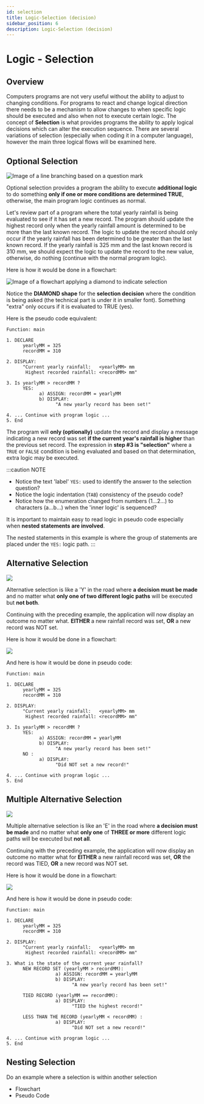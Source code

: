 ```yaml
---
id: selection
title: Logic-Selection (decision)
sidebar_position: 6
description: Logic-Selection (decision)
---
```


# Logic - Selection

## Overview

Computers programs are not very useful without the ability to adjust to changing conditions. For programs to react and change logical direction there needs to be a mechanism to allow changes to when specific logic should be executed and also when not to execute certain logic. The concept of **Selection** is what provides programs the ability to apply logical decisions which can alter the execution sequence. There are several variations of selection (especially when coding it in a computer language), however the main three logical flows will be examined here.

## Optional Selection

![Image of a line branching based on a question mark](../static/img/selectionOptionalTitle.png)

Optional selection provides a program the ability to execute **additional logic** to do something **only if one or more conditions are determined TRUE**, otherwise, the main program logic continues as normal.

Let's review part of a program where the total yearly rainfall is being evaluated to see if it has set a new record. The program should update the highest record only when the yearly rainfall amount is determined to be more than the last known record. The logic to update the record should only occur if the yearly rainfall has been determined to be greater than the last known record. If the yearly rainfall is 325 mm and the last known record is 310 mm, we should expect the logic to update the record to the new value, otherwise, do nothing (continue with the normal program logic).

Here is how it would be done in a flowchart:

![Image of a flowchart applying a diamond to indicate selection](../static/img/selectionOptional.png)

Notice the **DIAMOND shape** for the **selection decision** where the condition is being asked (the technical part is under it in smaller font). Something "extra" only occurs if it is evaluated to TRUE (yes).

Here is the pseudo code equivalent:

```
Function: main

1. DECLARE
      yearlyMM = 325
      recordMM = 310

2. DISPLAY:
      "Current yearly rainfall:   <yearlyMM> mm
       Highest recorded rainfall: <recordMM> mm"

3. Is yearlyMM > recordMM ?
      YES:
            a) ASSIGN: recordMM = yearlyMM
            b) DISPLAY:
                  "A new yearly record has been set!"

4. ... Continue with program logic ...
5. End
```

The program will **only (optionally)** update the record and display a message indicating a new record was set **if the current year's rainfall is higher** than the previous set record. The expression in **step #3 is "selection"** where a `TRUE` or `FALSE` condition is being evaluated and based on that determination, extra logic may be executed.

:::caution NOTE

- Notice the text 'label' `YES:` used to identify the answer to the selection question?
- Notice the logic indentation (`TAB`) consistency of the pseudo code?
- Notice how the enumeration changed from numbers (1...2...) to characters (a...b...) when the 'inner logic' is sequenced?

It is important to maintain easy to read logic in pseudo code especially when **nested statements are involved**.

The nested statements in this example is where the group of statements are placed under the `YES:` logic path.
:::

## Alternative Selection

![](../static/img/selectionAlternativeTitle.png)

Alternative selection is like a 'Y' in the road where **a decision must be made** and no matter what **only one of two different logic paths** will be executed but **not both**.

Continuing with the preceding example, the application will now display an outcome no matter what. **EITHER** a new rainfall record was set, **OR** a new record was NOT set.

Here is how it would be done in a flowchart:

![](../static/img/selectionAlternative.png)

And here is how it would be done in pseudo code:

```
Function: main

1. DECLARE
      yearlyMM = 325
      recordMM = 310

2. DISPLAY:
      "Current yearly rainfall:   <yearlyMM> mm
       Highest recorded rainfall: <recordMM> mm"

3. Is yearlyMM > recordMM ?
      YES:
            a) ASSIGN: recordMM = yearlyMM
            b) DISPLAY:
                  "A new yearly record has been set!"
      NO :
            a) DISPLAY:
                  "Did NOT set a new record!"

4. ... Continue with program logic ...
5. End
```

## Multiple Alternative Selection

![](../static/img/selectionAlternativeMultiTitle.png)

Multiple alternative selection is like an 'E' in the road where **a decision must be made** and no matter what **only one** of **THREE or more** different logic paths will be executed but **not all**.

Continuing with the preceding example, the application will now display an outcome no matter what for **EITHER** a new rainfall record was set, **OR** the record was TIED, **OR** a new record was NOT set.

Here is how it would be done in a flowchart:

![](../static/img/selectionAlternativeMulti.png)

And here is how it would be done in pseudo code:

```
Function: main

1. DECLARE
      yearlyMM = 325
      recordMM = 310

2. DISPLAY:
      "Current yearly rainfall:   <yearlyMM> mm
       Highest recorded rainfall: <recordMM> mm"

3. What is the state of the current year rainfall?
      NEW RECORD SET (yearlyMM > recordMM):
                  a) ASSIGN: recordMM = yearlyMM
                  b) DISPLAY:
                        "A new yearly record has been set!"

      TIED RECORD (yearlyMM == recordMM):
                  a) DISPLAY:
                        "TIED the highest record!"

      LESS THAN THE RECORD (yearlyMM < recordMM) :
                  a) DISPLAY:
                        "Did NOT set a new record!"

4. ... Continue with program logic ...
5. End
```

## Nesting Selection

Do an example where a selection is within another selection

- Flowchart
- Pseudo Code
